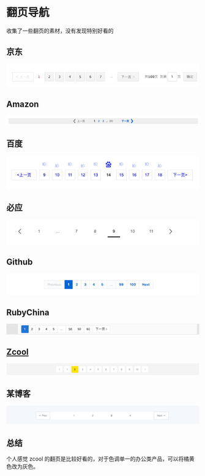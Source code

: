 # 翻页导航

收集了一些翻页的素材，没有发现特别好看的

## 京东
![jd](../img/page/jd.png)

## Amazon
![amazon](../img/page/amazon.png)

## 百度
![baidu](../img/page/baidu.png)

## 必应
![bing](../img/page/bing.png)

## Github
![github](../img/page/github.png)

## RubyChina
![rubychina](../img/page/rubychina.png)

## [Zcool](https://www.zcool.com.cn)
![zcool](../img/page/zcool.png)

## 某博客
![blog](../img/page/blog.png)

## 总结
个人感觉 zcool 的翻页是比较好看的，对于色调单一的办公类产品，可以将橘黄色改为灰色。